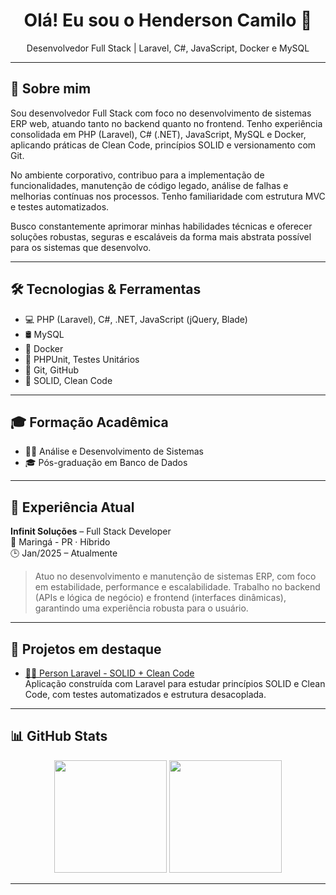 <h1 align="center">Olá! Eu sou o Henderson Camilo 👋</h1>

<p align="center">
  Desenvolvedor Full Stack | Laravel, C#, JavaScript, Docker e MySQL  
</p>

---

## 💼 Sobre mim

Sou desenvolvedor Full Stack com foco no desenvolvimento de sistemas ERP web, atuando tanto no backend quanto no frontend. Tenho experiência consolidada em PHP (Laravel), C# (.NET), JavaScript, MySQL e Docker, aplicando práticas de Clean Code, princípios SOLID e versionamento com Git.

No ambiente corporativo, contribuo para a implementação de funcionalidades, manutenção de código legado, análise de falhas e melhorias contínuas nos processos. Tenho familiaridade com estrutura MVC e testes automatizados.

Busco constantemente aprimorar minhas habilidades técnicas e oferecer soluções robustas, seguras e escaláveis da forma mais abstrata possível para os sistemas que desenvolvo.

---

## 🛠️ Tecnologias & Ferramentas

- 💻 PHP (Laravel), C#, .NET, JavaScript (jQuery, Blade)
- 🛢️ MySQL
- 🐳 Docker
- 🧪 PHPUnit, Testes Unitários
- 🔄 Git, GitHub
- 🎯 SOLID, Clean Code

---

## 🎓 Formação Acadêmica

- 👨‍🎓 Análise e Desenvolvimento de Sistemas
- 🎓 Pós-graduação em Banco de Dados

---

## 🏢 Experiência Atual

**Infinit Soluções** – Full Stack Developer  
📍 Maringá - PR · Híbrido  
🕒 Jan/2025 – Atualmente

> Atuo no desenvolvimento e manutenção de sistemas ERP, com foco em estabilidade, performance e escalabilidade. Trabalho no backend (APIs e lógica de negócio) e frontend (interfaces dinâmicas), garantindo uma experiência robusta para o usuário.

---

## 📌 Projetos em destaque

- [👨‍💻 Person Laravel - SOLID + Clean Code](https://github.com/Henderson07/person-laravel-solid)  
  Aplicação construída com Laravel para estudar princípios SOLID e Clean Code, com testes automatizados e estrutura desacoplada.

---


## 📊 GitHub Stats

<p align="center">
  <img height="180em" src="https://github-readme-stats.vercel.app/api?username=Henderson07&show_icons=true&theme=default" />
  <img height="180em" src="https://github-readme-stats.vercel.app/api/top-langs/?username=Henderson07&layout=compact&theme=default" />
</p>

---
